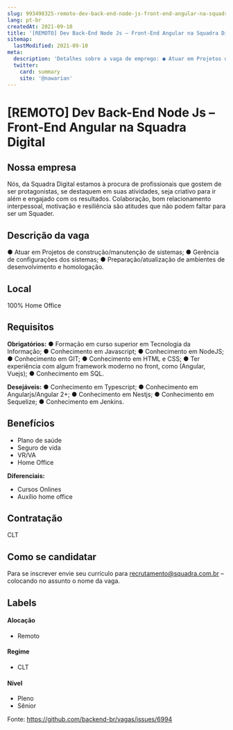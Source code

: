 ```yaml
---
slug: 993498325-remoto-dev-back-end-node-js-front-end-angular-na-squadra-digital
lang: pt-br
createdAt: 2021-09-10
title: '[REMOTO] Dev Back-End Node Js – Front-End Angular na Squadra Digital - Vaga de Emprego'
sitemap:
  lastModified: 2021-09-10
meta:
  description: 'Detalhes sobre a vaga de emprego: ● Atuar em Projetos de construção/manutenção de sistemas; ● Gerência de configurações dos sistemas; ● Preparação/atualização de ambientes de desenvolvimento e homologação.'
  twitter:
    card: summary
    site: '@nawarian'
---
```


# [REMOTO] Dev Back-End Node Js – Front-End Angular na Squadra Digital

<!--
==================================================
Caso a vaga for remoto durante a pandemia informar no texto "Remoto durante o covid"
==================================================
-->
<!-- 
==================================================
POR FAVOR, SÓ POSTE SE A VAGA FOR PARA BACK-END!

Não faça distinção de gênero no título da vaga.

Use: "Back-End Developer" ao invés de 
"Desenvolvedor Back-End" \o/

Exemplo: `[São Paulo] Back-End Developer @ NOME DA EMPRESA`
==================================================
-->
<!--
==================================================
Caso a vaga for remoto durante a pandemia deixar a linha abaixo
==================================================
-->


## Nossa empresa

Nós, da Squadra Digital estamos à procura de profissionais que gostem de ser protagonistas, se destaquem em suas atividades, seja criativo para ir além e engajado com os resultados.
Colaboração, bom relacionamento interpessoal, motivação e resiliência são atitudes que não podem faltar para ser um Squader.

## Descrição da vaga

● Atuar em Projetos de construção/manutenção de sistemas;
● Gerência de configurações dos sistemas;
● Preparação/atualização de ambientes de desenvolvimento e homologação.

## Local
100% Home Office

## Requisitos

**Obrigatórios:**
● Formação em curso superior em Tecnologia da Informação;
● Conhecimento em Javascript;
● Conhecimento em NodeJS;
● Conhecimento em GIT;
● Conhecimento em HTML e CSS;
● Ter experiência com algum framework moderno no front, como (Angular, Vuejs);
● Conhecimento em SQL.

**Desejáveis:**
● Conhecimento em Typescript;
● Conhecimento em Angularjs/Angular 2+;
● Conhecimento em Nestjs;
● Conhecimento em Sequelize;
● Conhecimento em Jenkins.

## Benefícios

- Plano de saúde
- Seguro de vida
- VR/VA
- Home Office

**Diferenciais:**
- Cursos Onlines
- Auxílio home office


## Contratação
CLT

## Como se candidatar

Para se inscrever envie seu currículo para recrutamento@squadra.com.br – colocando no assunto o nome da vaga.

## Labels
<!-- retire os labels que não fazem sentido à vaga -->

#### Alocação
- Remoto

#### Regime
- CLT

#### Nível
- Pleno
- Sênior


Fonte: https://github.com/backend-br/vagas/issues/6994